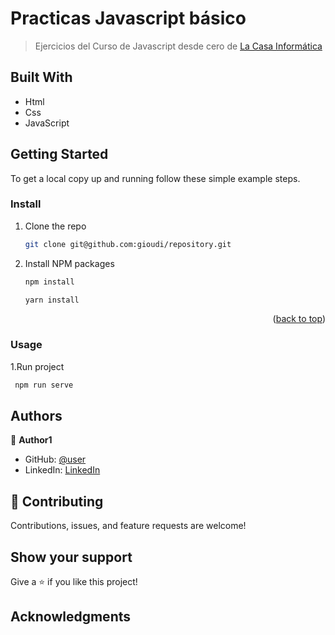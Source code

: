 <a name="readme-top"></a>

# Practicas Javascript básico

> Ejercicios del Curso de Javascript desde cero de [La Casa Informática](https://lacasainformatica.com/)
## Built With

- Html
- Css
- JavaScript

## Getting Started

To get a local copy up and running follow these simple example steps.

### Install

1. Clone the repo
   ```sh
   git clone git@github.com:gioudi/repository.git
   ```
2. Install NPM packages
   ```sh
   npm install
   ```
   ```sh
   yarn install
   ```

<p align="right">(<a href="#readme-top">back to top</a>)</p>

### Usage

1.Run project

```sh
 npm run serve
```

## Authors

👤 **Author1**

- GitHub: [@user](https://github.com/javidev21)
- LinkedIn: [LinkedIn](www.linkedin.com/in/josé-javier-salas-núñez-850239225)

## 🤝 Contributing

Contributions, issues, and feature requests are welcome!

<!-- Feel free to check the [issues page](https://github.com/use/repository/issues). -->

## Show your support

Give a ⭐️ if you like this project!

## Acknowledgments
